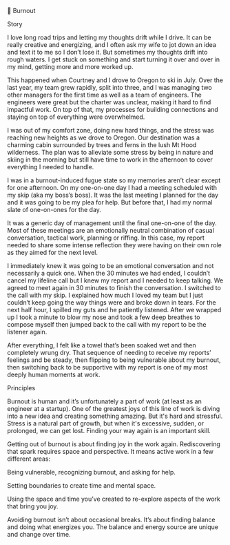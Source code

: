 🔴 Burnout

Story

I love long road trips and letting my thoughts drift while I drive. It can be really creative and energizing, and I often ask my wife to jot down an idea and text it to me so I don’t lose it. But sometimes my thoughts drift into rough waters. I get stuck on something and start turning it over and over in my mind, getting more and more worked up.

This happened when Courtney and I drove to Oregon to ski in July. Over the last year, my team grew rapidly, split into three, and I was managing two other managers for the first time as well as a team of engineers. The engineers were great but the charter was unclear, making it hard to find impactful work. On top of that, my processes for building connections and staying on top of everything were overwhelmed.

I was out of my comfort zone, doing new hard things, and the stress was reaching new heights as we drove to Oregon. Our destination was a charming cabin surrounded by trees and ferns in the lush Mt Hood wilderness. The plan was to alleviate some stress by being in nature and skiing in the morning but still have time to work in the afternoon to cover everything I needed to handle.

I was in a burnout-induced fugue state so my memories aren’t clear except for one afternoon. On my one-on-one day I had a meeting scheduled with my skip (aka my boss’s boss). It was the last meeting I planned for the day and it was going to be my plea for help. But before that, I had my normal slate of one-on-ones for the day.

It was a generic day of management until the final one-on-one of the day. Most of these meetings are an emotionally neutral combination of casual conversation, tactical work, planning or riffing. In this case, my report needed to share some intense reflection they were having on their own role as they aimed for the next level.

I immediately knew it was going to be an emotional conversation and not necessarily a quick one. When the 30 minutes we had ended, I couldn’t cancel my lifeline call but I knew my report and I needed to keep talking. We agreed to meet again in 30 minutes to finish the conversation. I switched to the call with my skip. I explained how much I loved my team but I just couldn’t keep going the way things were and broke down in tears. For the next half hour, I spilled my guts and he patiently listened. After we wrapped up I took a minute to blow my nose and took a few deep breathes to compose myself then jumped back to the call with my report to be the listener again.

After everything, I felt like a towel that’s been soaked wet and then completely wrung dry. That sequence of needing to receive my reports’ feelings and be steady, then flipping to being vulnerable about my burnout, then switching back to be supportive with my report is one of my most deeply human moments at work.

Principles

Burnout is human and it’s unfortunately a part of work (at least as an engineer at a startup). One of the greatest joys of this line of work is diving into a new idea and creating something amazing. But it's hard and stressful. Stress is a natural part of growth, but when it's excessive, sudden, or prolonged, we can get lost. Finding your way again is an important skill.

Getting out of burnout is about finding joy in the work again. Rediscovering that spark requires space and perspective. It means active work in a few different areas:

Being vulnerable, recognizing burnout, and asking for help.

Setting boundaries to create time and mental space.

Using the space and time you’ve created to re-explore aspects of the work that bring you joy.

Avoiding burnout isn’t about occasional breaks. It’s about finding balance and doing what energizes you. The balance and energy source are unique and change over time.
